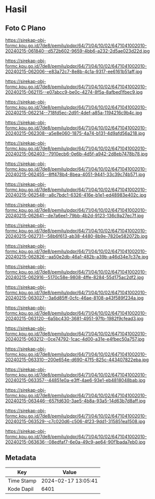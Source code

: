 # Hasil

## Foto C Plano

https://sirekap-obj-formc.kpu.go.id/7de8/pemilu/pdpr/64/71/04/10/02/6471041002010-20240215-061840--d572b602-9659-4bb6-a232-2d5ae023d22d.jpg

https://sirekap-obj-formc.kpu.go.id/7de8/pemilu/pdpr/64/71/04/10/02/6471041002010-20240215-062006--e83a72c7-8e8b-4c1a-9317-ee6161b51aff.jpg

https://sirekap-obj-formc.kpu.go.id/7de8/pemilu/pdpr/64/71/04/10/02/6471041002010-20240215-062115--e07abcc9-be0c-4274-8f5a-8afbed1fbec9.jpg

https://sirekap-obj-formc.kpu.go.id/7de8/pemilu/pdpr/64/71/04/10/02/6471041002010-20240215-062214--718fd5ec-2d91-4def-a85a-1194216c9b4c.jpg

https://sirekap-obj-formc.kpu.go.id/7de8/pemilu/pdpr/64/71/04/10/02/6471041002010-20240215-062308--a5e8e060-1875-4a74-b131-4d9afd56a218.jpg

https://sirekap-obj-formc.kpu.go.id/7de8/pemilu/pdpr/64/71/04/10/02/6471041002010-20240215-062403--7910ecb6-0e6b-4d5f-a942-2d8eb7478b78.jpg

https://sirekap-obj-formc.kpu.go.id/7de8/pemilu/pdpr/64/71/04/10/02/6471041002010-20240215-062455--8ff478b4-8bea-4051-9441-33c39c74b571.jpg

https://sirekap-obj-formc.kpu.go.id/7de8/pemilu/pdpr/64/71/04/10/02/6471041002010-20240215-062548--a8c7bdc1-6326-416e-b1e1-ed48983e402c.jpg

https://sirekap-obj-formc.kpu.go.id/7de8/pemilu/pdpr/64/71/04/10/02/6471041002010-20240215-062641--de7a6ee1-79bb-4b2d-9123-136c9a27ec7f.jpg

https://sirekap-obj-formc.kpu.go.id/7de8/pemilu/pdpr/64/71/04/10/02/6471041002010-20240215-062731--58b6f613-ab38-4480-8b9e-7820e582072b.jpg

https://sirekap-obj-formc.kpu.go.id/7de8/pemilu/pdpr/64/71/04/10/02/6471041002010-20240215-062826--aa50e2db-46a1-482b-a39b-a46d34e7c37e.jpg

https://sirekap-obj-formc.kpu.go.id/7de8/pemilu/pdpr/64/71/04/10/02/6471041002010-20240215-062916--5170c58e-9808-4ffe-8284-55d175ac2df2.jpg

https://sirekap-obj-formc.kpu.go.id/7de8/pemilu/pdpr/64/71/04/10/02/6471041002010-20240215-063027--3a6d85ff-0cfc-46ae-8108-a43f589f234a.jpg

https://sirekap-obj-formc.kpu.go.id/7de8/pemilu/pdpr/64/71/04/10/02/6471041002010-20240215-063120--6a5bc430-3681-4951-97fb-1982f9cfead3.jpg

https://sirekap-obj-formc.kpu.go.id/7de8/pemilu/pdpr/64/71/04/10/02/6471041002010-20240215-063212--0ce74792-1cac-4d00-a31e-e4fbec50a757.jpg

https://sirekap-obj-formc.kpu.go.id/7de8/pemilu/pdpr/64/71/04/10/02/6471041002010-20240215-063310--200e654e-d690-47f5-825c-443407822eba.jpg

https://sirekap-obj-formc.kpu.go.id/7de8/pemilu/pdpr/64/71/04/10/02/6471041002010-20240215-063357--44851e0a-e3ff-4ae6-93e1-eb4818048bab.jpg

https://sirekap-obj-formc.kpu.go.id/7de8/pemilu/pdpr/64/71/04/10/02/6471041002010-20240215-063446--657fd630-3ae5-4b8a-93a5-14d63b7d8aff.jpg

https://sirekap-obj-formc.kpu.go.id/7de8/pemilu/pdpr/64/71/04/10/02/6471041002010-20240215-063529--c7c020d6-c506-4f23-9dd1-315851ea1508.jpg

https://sirekap-obj-formc.kpu.go.id/7de8/pemilu/pdpr/64/71/04/10/02/6471041002010-20240215-063636--08edfaf7-6e0a-49c9-ae64-90f1bada7eb0.jpg


## Metadata

| Key        | Value               |
| ---------- | ------------------- |
| Time Stamp | 2024-02-17 13:05:41 |
| Kode Dapil | 6401                |



